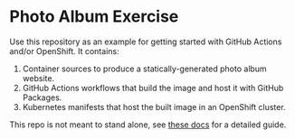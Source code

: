 Photo Album Exercise
====================

Use this repository as an example for getting started with GitHub Actions and/or
OpenShift. It contains:

1. Container sources to produce a statically-generated photo album website.
2. GitHub Actions workflows that build the image and host it with GitHub Packages.
3. Kubernetes manifests that host the built image in an OpenShift cluster.

This repo is not meant to stand alone, see [these docs]() for a detailed guide.

